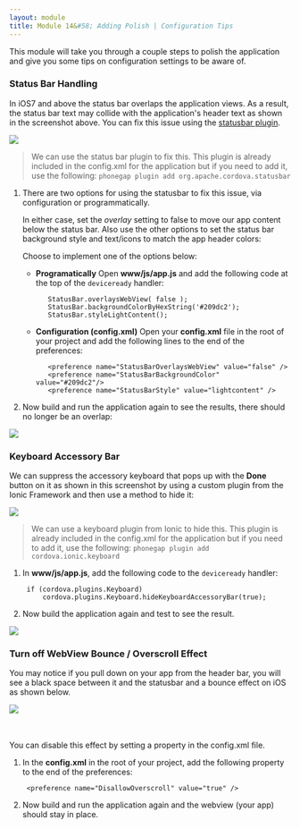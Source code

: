 ```yaml
---
layout: module
title: Module 14&#58; Adding Polish | Configuration Tips
---
```

This module will take you through a couple steps to polish the application and give you some tips on configuration settings to be aware of.     

### Status Bar Handling

  In iOS7 and above the status bar overlaps the application views. As a result, the status bar text may collide with the 
  application's header text as shown in the screenshot above. You can fix this issue using the [statusbar plugin](https://github.com/apache/cordova-plugin-statusbar).
 
  <img class="screenshot-lg" src="images/without-statusbar-plugin.jpg"/>

   > We can use the status bar plugin to fix this. This plugin is already included in the config.xml for the application but if you need to add it, use the 
   following: `phonegap plugin add org.apache.cordova.statusbar`

    

1. There are two options for using the statusbar to fix this issue, via configuration or programmatically. 

   In either case, set the *overlay* setting to false to move our app content below the status bar. Also use the other options to set the status bar background style and text/icons to match the app header colors:   
   
   Choose to implement one of the options below:

   - **Programatically**
        Open **www/js/app.js** and add the following code at the top of the `deviceready` handler:
        
          
            StatusBar.overlaysWebView( false );
            StatusBar.backgroundColorByHexString('#209dc2');
            StatusBar.styleLightContent();
        
   - **Configuration (config.xml)**
    Open your **config.xml** file in the root of your project and add the following lines to the end of the preferences:
  
         
            <preference name="StatusBarOverlaysWebView" value="false" />
            <preference name="StatusBarBackgroundColor" value="#209dc2"/>
            <preference name="StatusBarStyle" value="lightcontent" />
            
        
2. Now build and run the application again to see the results, there should no longer be an overlap:

<img class="screenshot-lg" src="images/flow1.jpg"/>
    
      
### Keyboard Accessory Bar 

We can suppress the accessory keyboard that pops up with the **Done** button on it as shown in this screenshot by using a custom plugin from the Ionic Framework and then use a method to hide it:

<img class="screenshot-lg" src="images/search-keyboard-acc-bar.jpg"/>


> We can use a keyboard plugin from Ionic to hide this. This plugin is already included in the config.xml for the application but if you need to add it, use the 
   following: `phonegap plugin add cordova.ionic.keyboard`  
  
1. In **www/js/app.js**, add the following code to the `deviceready` handler:


        if (cordova.plugins.Keyboard)
            cordova.plugins.Keyboard.hideKeyboardAccessoryBar(true);
           

2. Now build the application again and test to see the result.

<img class="screenshot-lg" src="images/search-no-keyboard-acc.jpg"/>

### Turn off WebView Bounce / Overscroll Effect
You may notice if you pull down on your app from the header bar, you will see a black space between it and the statusbar and a bounce effect on iOS as shown below. 

<img class="screenshot-lg" src="images/disallow-overscroll.jpg"/>


<br><br>
You can disable this effect by setting a property in the config.xml file. 

1. In the **config.xml** in the root of your project, add the following property to the end of the preferences:


        <preference name="DisallowOverscroll" value="true" />


2. Now build and run the application again and the webview (your app) should stay in place. 

 
 